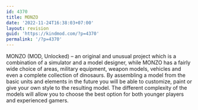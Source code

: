 ```yaml
---
id: 4370
title: MONZO
date: '2022-11-24T16:38:03+07:00'
layout: revision
guid: 'https://kindmod.com/?p=4370'
permalink: '/?p=4370'
---
```


MONZO (MOD, Unlocked) – an original and unusual project which is a combination of a simulator and a model designer, while MONZO has a fairly wide choice of areas, military equipment, weapon models, vehicles and even a complete collection of dinosaurs. By assembling a model from the basic units and elements in the future you will be able to customize, paint or give your own style to the resulting model. The different complexity of the models will allow you to choose the best option for both younger players and experienced gamers.
